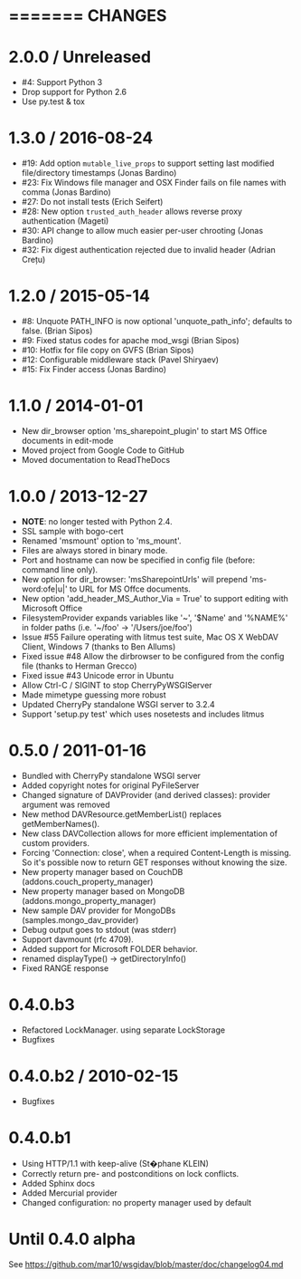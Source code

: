 =======
CHANGES
=======

2.0.0 / Unreleased
==================
- #4: Support Python 3
- Drop support for Python 2.6
- Use py.test & tox


1.3.0 / 2016-08-24
==================
- #19: Add option `mutable_live_props` to support setting last modified file/directory timestamps
  (Jonas Bardino)
- #23: Fix Windows file manager and OSX Finder fails on file names with comma (Jonas Bardino)
- #27: Do not install tests (Erich Seifert)
- #28: New option `trusted_auth_header` allows reverse proxy authentication (Mageti)
- #30: API change to allow much easier per-user chrooting (Jonas Bardino)
- #32: Fix digest authentication rejected due to invalid header (Adrian Crețu)


1.2.0 / 2015-05-14
==================
- #8: Unquote PATH_INFO is now optional 'unquote_path_info'; defaults to false.
  (Brian Sipos)
- #9: Fixed status codes for apache mod_wsgi (Brian Sipos)
- #10: Hotfix for file copy on GVFS (Brian Sipos)
- #12: Configurable middleware stack (Pavel Shiryaev)
- #15: Fix Finder access (Jonas Bardino)


1.1.0 / 2014-01-01
==================
- New dir_browser option 'ms_sharepoint_plugin' to start MS Office documents in edit-mode
- Moved project from Google Code to GitHub
- Moved documentation to ReadTheDocs


1.0.0 / 2013-12-27
==================
- **NOTE**: no longer tested with Python 2.4.
- SSL sample with bogo-cert
- Renamed 'msmount' option to 'ms_mount'.
- Files are always stored in binary mode.
- Port and hostname can now be specified in config file (before: command line only).
- New option for dir_browser: 'msSharepointUrls' will prepend 'ms-word:ofe|u|' to URL for MS Offce documents.
- New option 'add_header_MS_Author_Via = True' to support editing with Microsoft Office 
- FilesystemProvider expands variables like '~', '$Name' and '%NAME%' in folder paths (i.e. '~/foo' -> '/Users/joe/foo')
- Issue #55 Failure operating with litmus test suite, Mac OS X WebDAV Client, Windows 7 (thanks to Ben Allums)
- Fixed issue #48 Allow the dirbrowser to be configured from the config file (thanks to Herman Grecco)
- Fixed issue #43 Unicode error in Ubuntu
- Allow Ctrl-C / SIGINT to stop CherryPyWSGIServer
- Made mimetype guessing more robust
- Updated CherryPy standalone WSGI server to 3.2.4
- Support 'setup.py test' which uses nosetests and includes litmus


0.5.0 / 2011-01-16
==================
- Bundled with CherryPy standalone WSGI server
- Added copyright notes for original PyFileServer
- Changed signature of DAVProvider (and derived classes): provider argument was
  removed
- New method DAVResource.getMemberList() replaces getMemberNames().
- New class DAVCollection allows for more efficient implementation of custom
  providers.
- Forcing 'Connection: close', when a required Content-Length is missing.
  So it's possible now to return GET responses without knowing the size.
- New property manager based on CouchDB (addons.couch_property_manager)
- New property manager based on MongoDB (addons.mongo_property_manager)
- New sample DAV provider for MongoDBs (samples.mongo_dav_provider)
- Debug output goes to stdout (was stderr)
- Support davmount (rfc 4709).
- Added support for Microsoft FOLDER behavior.
- renamed displayType() -> getDirectoryInfo()
- Fixed RANGE response


0.4.0.b3
========
- Refactored LockManager. using separate LockStorage
- Bugfixes


0.4.0.b2 / 2010-02-15
=====================
- Bugfixes


0.4.0.b1
========
- Using HTTP/1.1 with keep-alive (St�phane KLEIN)
- Correctly return pre- and postconditions on lock conflicts.
- Added Sphinx docs
- Added Mercurial provider
- Changed configuration: no property manager used by default

Until 0.4.0 alpha
=================
See https://github.com/mar10/wsgidav/blob/master/doc/changelog04.md
